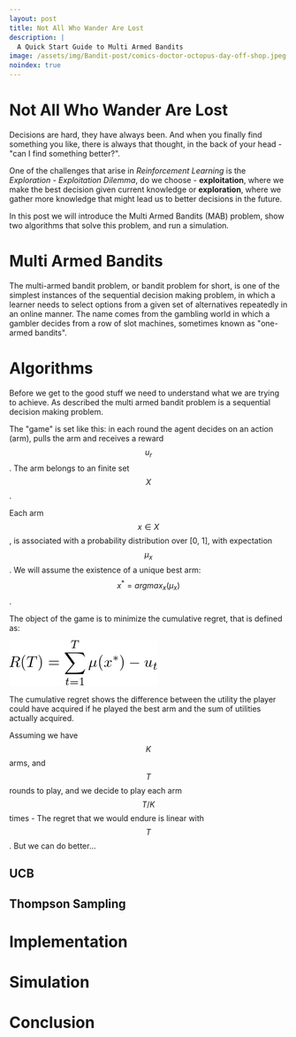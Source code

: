 ```yaml
---
layout: post
title: Not All Who Wander Are Lost
description: |
  A Quick Start Guide to Multi Armed Bandits
image: /assets/img/Bandit-post/comics-doctor-octopus-day-off-shop.jpeg
noindex: true
---
```


# Not All Who Wander Are Lost

Decisions are hard, they have always been. And when you finally find something you like, there is always that thought, in the back of your head - "can I find something better?".

One of the challenges that arise in _Reinforcement Learning_ is the _Exploration - Exploitation Dilemma_, do we choose - **exploitation**, where we make the best decision given current knowledge or **exploration**, where we gather more knowledge that might lead us to better decisions in the future.

In this post we will introduce the Multi Armed Bandits (MAB) problem, show two algorithms that solve this problem, and run a simulation.

# Multi Armed Bandits

The multi-armed bandit problem, or bandit problem for short, is one of the simplest instances of the sequential decision making problem, in which a learner needs to select options from a given set of alternatives repeatedly in an online manner. The name comes from the gambling world in which a gambler decides from a row of slot machines, sometimes known as "one-armed bandits".

# Algorithms

Before we get to the good stuff we need to understand what we are trying to achieve. As described the multi armed bandit problem is a sequential decision making problem.

The "game" is set like this: in each round the agent decides on an action (arm), pulls the arm and receives a reward $${u_r}$$. The arm belongs to an finite set $${X}$$.

Each arm $${x\in X}$$, is associated with a probability distribution over [0, 1], with expectation $${\mu_x}$$. We will assume the existence of a unique best arm: $${x^* =argmax_x(\mu_x)}$$.

The object of the game is to minimize the cumulative regret, that is defined as:

![Regret Definition][regret]

The cumulative regret shows the difference between the utility the player could have acquired if he played the best arm and the sum of utilities actually acquired.

Assuming we have $${K}$$ arms, and $${T}$$ rounds to play, and we decide to play each arm $${T/K}$$ times - The regret that we would endure is linear with $${T}$$. But we can do better...

## UCB

## Thompson Sampling

# Implementation

# Simulation

# Conclusion

[regret]: /assets/img/MAB-post/regret.png
[x_in_x]: /assets/img/MAB-post/x_in_X.png

